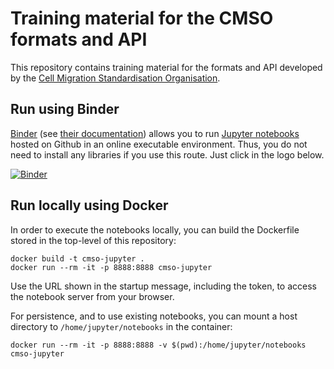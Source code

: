 Training material for the CMSO formats and API
==============================================

This repository contains training material for the formats and API developed by the [Cell Migration Standardisation Organisation](http://cmso.science/).

Run using Binder
----------------

[Binder](https://mybinder.org/) (see [their documentation](https://mybinder.readthedocs.io/en/latest/)) allows you to run [Jupyter notebooks](http://jupyter.org/) hosted on Github 
in an online executable environment. Thus, you do not need to install any libraries if you use this route. Just click in the logo below.  

[![Binder](https://mybinder.org/badge_logo.svg)](https://mybinder.org/v2/gh/CellMigStandOrg/CMSO-training/master)

Run locally using Docker
------------------------

In order to execute the notebooks locally, you can build the Dockerfile stored in the
top-level of this repository:


    docker build -t cmso-jupyter .
    docker run --rm -it -p 8888:8888 cmso-jupyter

Use the URL shown in the startup message, including the token, to access the
notebook server from your browser.

For persistence, and to use existing notebooks, you can mount a host directory
to `/home/jupyter/notebooks` in the container:

    docker run --rm -it -p 8888:8888 -v $(pwd):/home/jupyter/notebooks cmso-jupyter



